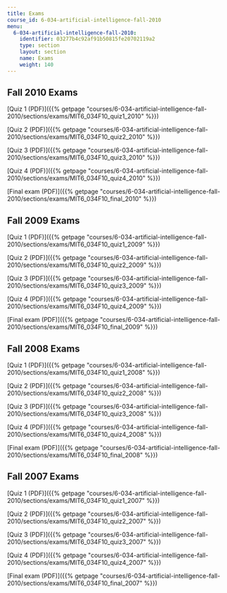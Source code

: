 ```yaml
---
title: Exams
course_id: 6-034-artificial-intelligence-fall-2010
menu:
  6-034-artificial-intelligence-fall-2010:
    identifier: 03277b4c92af91b50815fe20702119a2
    type: section
    layout: section
    name: Exams
    weight: 140
---
```

Fall 2010 Exams
---------------

[Quiz 1 (PDF)]({{% getpage "courses/6-034-artificial-intelligence-fall-2010/sections/exams/MIT6_034F10_quiz1_2010" %}})

[Quiz 2 (PDF)]({{% getpage "courses/6-034-artificial-intelligence-fall-2010/sections/exams/MIT6_034F10_quiz2_2010" %}})

[Quiz 3 (PDF)]({{% getpage "courses/6-034-artificial-intelligence-fall-2010/sections/exams/MIT6_034F10_quiz3_2010" %}})

[Quiz 4 (PDF)]({{% getpage "courses/6-034-artificial-intelligence-fall-2010/sections/exams/MIT6_034F10_quiz4_2010" %}})

[Final exam (PDF)]({{% getpage "courses/6-034-artificial-intelligence-fall-2010/sections/exams/MIT6_034F10_final_2010" %}})

Fall 2009 Exams
---------------

[Quiz 1 (PDF)]({{% getpage "courses/6-034-artificial-intelligence-fall-2010/sections/exams/MIT6_034F10_quiz1_2009" %}})

[Quiz 2 (PDF)]({{% getpage "courses/6-034-artificial-intelligence-fall-2010/sections/exams/MIT6_034F10_quiz2_2009" %}})

[Quiz 3 (PDF)]({{% getpage "courses/6-034-artificial-intelligence-fall-2010/sections/exams/MIT6_034F10_quiz3_2009" %}})

[Quiz 4 (PDF)]({{% getpage "courses/6-034-artificial-intelligence-fall-2010/sections/exams/MIT6_034F10_quiz4_2009" %}})

[Final exam (PDF)]({{% getpage "courses/6-034-artificial-intelligence-fall-2010/sections/exams/MIT6_034F10_final_2009" %}})

Fall 2008 Exams
---------------

[Quiz 1 (PDF)]({{% getpage "courses/6-034-artificial-intelligence-fall-2010/sections/exams/MIT6_034F10_quiz1_2008" %}})

[Quiz 2 (PDF)]({{% getpage "courses/6-034-artificial-intelligence-fall-2010/sections/exams/MIT6_034F10_quiz2_2008" %}})

[Quiz 3 (PDF)]({{% getpage "courses/6-034-artificial-intelligence-fall-2010/sections/exams/MIT6_034F10_quiz3_2008" %}})

[Quiz 4 (PDF)]({{% getpage "courses/6-034-artificial-intelligence-fall-2010/sections/exams/MIT6_034F10_quiz4_2008" %}})

[Final exam (PDF)]({{% getpage "courses/6-034-artificial-intelligence-fall-2010/sections/exams/MIT6_034F10_final_2008" %}})

Fall 2007 Exams
---------------

[Quiz 1 (PDF)]({{% getpage "courses/6-034-artificial-intelligence-fall-2010/sections/exams/MIT6_034F10_quiz1_2007" %}})

[Quiz 2 (PDF)]({{% getpage "courses/6-034-artificial-intelligence-fall-2010/sections/exams/MIT6_034F10_quiz2_2007" %}})

[Quiz 3 (PDF)]({{% getpage "courses/6-034-artificial-intelligence-fall-2010/sections/exams/MIT6_034F10_quiz3_2007" %}})

[Quiz 4 (PDF)]({{% getpage "courses/6-034-artificial-intelligence-fall-2010/sections/exams/MIT6_034F10_quiz4_2007" %}})

[Final exam (PDF)]({{% getpage "courses/6-034-artificial-intelligence-fall-2010/sections/exams/MIT6_034F10_final_2007" %}})